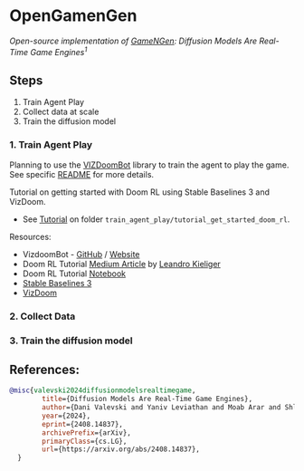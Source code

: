 # OpenGamenGen

*Open-source implementation of [GameNGen](https://arxiv.org/abs/2408.14837): Diffusion Models Are Real-Time Game Engines<sup>1</sup>*

## Steps
1. Train Agent Play
2. Collect data at scale
3. Train the diffusion model

### 1. Train Agent Play

Planning to use the [VIZDoomBot](https://github.com/ViZDoomBot/stable-baselines-agent) library to train the agent to play the game.
See specific [README](./train_agent_play/README.md) for more details.

Tutorial on getting started with Doom RL using Stable Baselines 3 and VizDoom.
- See [Tutorial](./train_agent_play/tutorial_get_started_doom_rl/README.md) on folder `train_agent_play/tutorial_get_started_doom_rl`.

Resources:
- VizdoomBot - [GitHub](https://github.com/ViZDoomBot/stable-baselines-agent) / [Website](https://vizdoombot2021.netlify.app/)
- Doom RL Tutorial [Medium Article](https://lkieliger.medium.com/deep-reinforcement-learning-in-practice-by-playing-doom-part-1-getting-started-618c99075c77) by [Leandro Kieliger](https://lkieliger.medium.com/?source=post_page-----618c99075c77--------------------------------)
- Doom RL Tutorial [Notebook](https://nbviewer.org/github/lkiel/rl-doom/blob/develop/standalone_examples/Basic%20Scenario.ipynb)
- [Stable Baselines 3](https://stable-baselines3.readthedocs.io/en/master/index.html)
- [VizDoom](https://github.com/mwydmuch/ViZDoom)

### 2. Collect Data

### 3. Train the diffusion model


## References:

```bibtex
@misc{valevski2024diffusionmodelsrealtimegame,
        title={Diffusion Models Are Real-Time Game Engines}, 
        author={Dani Valevski and Yaniv Leviathan and Moab Arar and Shlomi Fruchter},
        year={2024},
        eprint={2408.14837},
        archivePrefix={arXiv},
        primaryClass={cs.LG},
        url={https://arxiv.org/abs/2408.14837}, 
  }
```